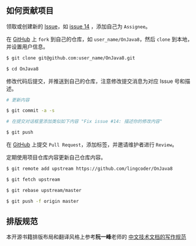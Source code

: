 ## 如何贡献项目

领取或创建新的 [Issue](https://github.com/lingcoder/OnJava8/issues)，如 [issue 14](https://github.com/lingcoder/OnJava8/issues/14) ，添加自己为 `Assignee`。

在 [GitHub](https://github.com/lingcoder/OnJava8/fork) 上 `fork` 到自己的仓库，如 `user_name/OnJava8`，然后 `clone` 到本地，并设置用户信息。

```bash
$ git clone git@github.com:user_name/OnJava8.git

$ cd OnJava8
```

修改代码后提交，并推送到自己的仓库，注意修改提交消息为对应 Issue 号和描述。

```bash
# 更新内容

$ git commit -a -s

# 在提交对话框里添加类似如下内容 "Fix issue #14: 描述你的修改内容"

$ git push
```

在 [GitHub](https://github.com/lingcoder/OnJava8/pulls) 上提交 `Pull Request`，添加标签，并邀请维护者进行 `Review`。

定期使用项目仓库内容更新自己仓库内容。

```bash
$ git remote add upstream https://github.com/lingcoder/OnJava8

$ git fetch upstream

$ git rebase upstream/master

$ git push -f origin master
```

## 排版规范

本开源书籍排版布局和翻译风格上参考**阮一峰**老师的 [中文技术文档的写作规范](https://github.com/ruanyf/document-style-guide)
